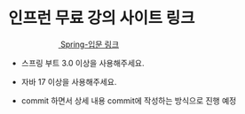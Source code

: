 # 인프런 무료 강의 사이트 링크

<img src="https://cdn.inflearn.com/assets/brand/logo.png" width="90px" height="15px" /><a href="https://www.inflearn.com/course/%EC%8A%A4%ED%94%84%EB%A7%81-%EC%9E%85%EB%AC%B8-%EC%8A%A4%ED%94%84%EB%A7%81%EB%B6%80%ED%8A%B8" target="_blank" >
<span >Spring-입문 링크</span></a>

* 스프링 부트 3.0 이상을 사용해주세요.
* 자바 17 이상을 사용해주세요.

* commit 하면서 상세 내용 commit에 작성하는 방식으로 진행 예정
